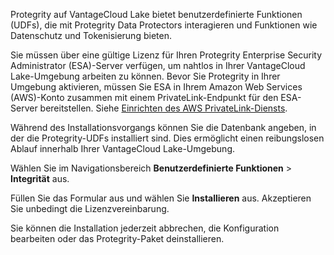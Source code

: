 Protegrity auf VantageCloud Lake bietet benutzerdefinierte Funktionen (UDFs), die mit Protegrity Data Protectors interagieren und Funktionen wie Datenschutz und Tokenisierung bieten.

Sie müssen über eine gültige Lizenz für Ihren Protegrity Enterprise Security Administrator (ESA)-Server verfügen, um nahtlos in Ihrer VantageCloud Lake-Umgebung arbeiten zu können. Bevor Sie Protegrity in Ihrer Umgebung aktivieren, müssen Sie ESA in Ihrem Amazon Web Services (AWS)-Konto zusammen mit einem PrivateLink-Endpunkt für den ESA-Server bereitstellen. Siehe [Einrichten des AWS PrivateLink-Diensts](https://docs.teradata.com/access/sources/dita/topic?dita:topicPath=clt1707128377930.dita).

Während des Installationsvorgangs können Sie die Datenbank angeben, in der die Protegrity-UDFs installiert sind. Dies ermöglicht einen reibungslosen Ablauf innerhalb Ihrer VantageCloud Lake-Umgebung.

Wählen Sie im Navigationsbereich **Benutzerdefinierte Funktionen** \> **Integrität** aus.

Füllen Sie das Formular aus und wählen Sie **Installieren** aus. Akzeptieren Sie unbedingt die Lizenzvereinbarung.

Sie können die Installation jederzeit abbrechen, die Konfiguration bearbeiten oder das Protegrity-Paket deinstallieren.
